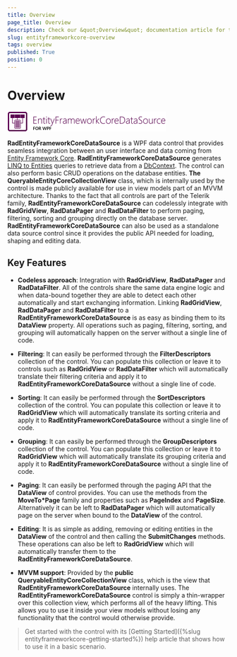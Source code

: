 ```yaml
---
title: Overview
page_title: Overview
description: Check our &quot;Overview&quot; documentation article for the RadEntityFrameworkCoreDataSource {{ site.framework_name }} control.
slug: entityframeworkcore-overview
tags: overview
published: True
position: 0
---
```


# Overview

![Rad Entity Framework Core WPF](images/entityframeworkcoredatasource_wpf.png)

__RadEntityFrameworkCoreDataSource__ is a WPF data control that provides seamless integration between an user interface and data coming from [Entity Framework Core](https://docs.microsoft.com/en-us/ef/core/).  __RadEntityFrameworkCoreDataSource__ generates [LINQ to Entities](http://msdn.microsoft.com/en-us/library/bb399367.aspx) queries to retrieve data from a [DbContext](https://docs.microsoft.com/en-us/ef/core/miscellaneous/configuring-dbcontext). The control can also perform basic CRUD operations on the database entities. __The QueryableEntityCoreCollectionView<T>__ class, which is internally used by the control is made publicly available for use in view models part of an MVVM architecture. Thanks to the fact that all controls are part of the Telerik family, __RadEntityFrameworkCoreDataSource__ can codelessly integrate with __RadGridView__, __RadDataPager__ and __RadDataFilter__ to perform paging, filtering, sorting and grouping directly on the database server. __RadEntityFrameworkCoreDataSource__ can also be used as a standalone data source control since it provides the public API needed for loading, shaping and editing data.

## Key Features 

* __Codeless approach__: Integration with __RadGridView__, __RadDataPager__ and __RadDataFilter__. All of the controls share the same data engine logic and when data-bound together they are able to detect each other automatically and start exchanging information. Linking __RadGridView__, __RadDataPager__ and __RadDataFilter__ to a __RadEntityFrameworkCoreDataSource__  is as easy as binding them to its __DataView__ property. All operations such as paging, filtering, sorting, and grouping will automatically happen on the server without a single line of code.
            

* __Filtering__: It can easily be performed through the __FilterDescriptors__ collection of the control. You can populate this collection or leave it to controls such as __RadGridView__ or __RadDataFilter__ which will automatically translate their filtering criteria and apply it to __RadEntityFrameworkCoreDataSource__ without a single line of code.
            

* __Sorting__: It can easily be performed through the __SortDescriptors__ collection of the control. You can populate this collection or leave it to __RadGridView__ which will automatically translate its sorting criteria and apply it to __RadEntityFrameworkCoreDataSource__ without a single line of code.
          

* __Grouping__: It can easily be performed through the __GroupDescriptors__ collection of the control. You can populate this collection or leave it to __RadGridView__ which will automatically translate its grouping criteria and apply it to __RadEntityFrameworkCoreDataSource__ without a single line of code.
         

* __Paging__: It can easily be performed through the paging API that the __DataView__ of control provides. You can use the methods from the __MoveTo*Page__ family and properties such as __PageIndex__ and __PageSize__. Alternatively it can be left to __RadDataPager__ which will automatically page on the server when bound to the __DataView__ of the control.
          

* __Editing__: It is as simple as adding, removing or editing entities in the __DataView__ of the control and then calling the __SubmitChanges__ methods. These operations can also be left to __RadGridView__ which will automatically transfer them to the __RadEntityFrameworkCoreDataSource__.
          

* __MVVM support__: Provided by the __public QueryableEntityCoreCollectionView<T>__ class, which is the view that __RadEntityFrameworkCoreDataSource__ internally uses. The __RadEntityFrameworkCoreDataSource__ control is simply a thin-wrapper over this collection view, which performs all of the heavy lifting. This allows you to use it inside your view models without losing any functionality that the control would otherwise provide.

> Get started with the control with its [Getting Started]({%slug entityframeworkcore-getting-started%}) help article that shows how to use it in a basic scenario.